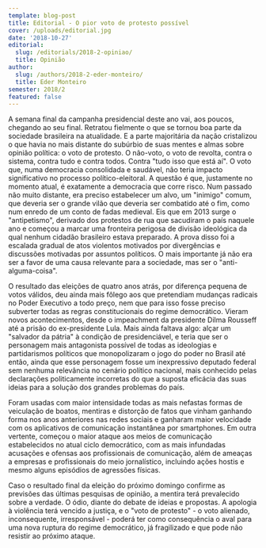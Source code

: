 ```yaml
---
template: blog-post
title: Editorial - O pior voto de protesto possível
cover: /uploads/editorial.jpg
date: '2018-10-27'
editorial:
  slug: /editorials/2018-2-opiniao/
  title: Opinião
author:
  slug: /authors/2018-2-eder-monteiro/
  title: Eder Monteiro
semester: 2018/2
featured: false
---
```

A semana final da campanha presidencial deste ano vai, aos poucos, chegando ao seu final.
 Retratou fielmente o que se tornou boa parte da sociedade brasileira na atualidade. E a
 parte majoritária da nação cristalizou o que havia no mais distante do subúrbio de suas
 mentes e almas sobre opinião política: o voto de protesto. O não-voto, o voto de revolta,
 contra o sistema, contra tudo e contra todos. Contra "tudo isso que está aí". O voto que,
 numa democracia consolidada e saudável, não teria impacto significativo no processo
 político-eleitoral.
 A questão é que, justamente no momento atual, é exatamente a democracia que corre risco.
 Num passado não muito distante, era preciso estabelecer um alvo, um "inimigo" comum, que
 deveria ser o grande vilão que deveria ser combatido até o fim, como num enredo de um
 conto de fadas medieval. Eis que em 2013 surge o "antipetismo", derivado dos protestos de
 rua que sacudiram o país naquele ano e começou a marcar uma fronteira perigosa de
 divisão ideológica da qual nenhum cidadão brasileiro estava preparado. A prova disso foi a
 escalada gradual de atos violentos motivados por divergências e discussões motivadas por
 assuntos políticos. O mais importante já não era ser a favor de uma causa relevante para a
 sociedade, mas ser o "anti-alguma-coisa".

O resultado das eleições de quatro anos atrás, por diferença pequena de votos válidos, deu
 ainda mais fôlego aos que pretendiam mudanças radicais no Poder Executivo a todo preço,
 nem que para isso fosse preciso subverter todas as regras constitucionais do regime
 democrático. Vieram novos acontecimentos, desde o impeachment da presidente Dilma
 Rousseff até a prisão do ex-presidente Lula. Mais ainda faltava algo: alçar um "salvador da
 pátria" à condição de presidenciável, e teria que ser o personagem mais antagonista
 possível de todas as ideologias e partidarismos políticos que monopolizaram o jogo do poder
 no Brasil até então, ainda que esse personagem fosse um inexpressivo deputado federal
 sem nenhuma relevância no cenário político nacional, mais conhecido pelas declarações
 politicamente incorretas do que a suposta eficácia das suas ideias para a solução dos
 grandes problemas do país.

Foram usadas com maior intensidade todas as mais nefastas formas de veiculação de
 boatos, mentiras e distorção de fatos que vinham ganhando forma nos anos anteriores nas
 redes sociais e ganharam maior velocidade com os aplicativos de comunicação instantânea
 por smartphones. Em outra vertente, começou o maior ataque aos meios de comunicação
 estabelecidos no atual ciclo democrático, com as mais infundadas acusações e ofensas aos
 profissionais de comunicação, além de ameaças a empresas e profissionais do meio
 jornalístico, incluindo ações hostis e mesmo alguns episódios de agressões físicas.

Caso o resultado final da eleição do próximo domingo confirme as previsões das últimas
 pesquisas de opinião, a mentira terá prevalecido sobre a verdade. O ódio, diante do debate
 de ideias e propostas. A apologia à violência terá vencido a justiça, e o "voto de protesto" - o
 voto alienado, inconsequente, irresponsável - poderá ter como consequência o aval para
 uma nova ruptura do regime democrático, já fragilizado e que pode não resistir ao próximo
 ataque.
